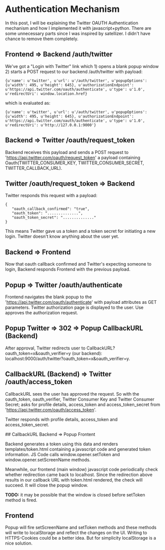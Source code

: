 # Authentication Mechanism

In this post, I will be explaining the Twitter OAUTH Authentication mechanism and how I implemented it with javascript+python.
There are some unnecessary parts since I was inspired by satellizer. I didn't have chance to remove them completely.


## Frontend => Backend /auth/twitter

We've got a "Login with Twitter" link which 1) opens a blank popup window 2) starts a POST request to our backend /auth/twitter with payload:

    {u'name': u'twitter', u'url': u'/auth/twitter', u'popupOptions': {u'width': 495, u'height': 645}, u'authorizationEndpoint': u'https://api.twitter.com/oauth/authenticate', u'type': u'1.0', u'redirectUri': window.location.href}

which is evaluated as:

    {u'name': u'twitter', u'url': u'/auth/twitter', u'popupOptions': {u'width': 495, u'height': 645}, u'authorizationEndpoint': u'https://api.twitter.com/oauth/authenticate', u'type': u'1.0', u'redirectUri': u'http://127.0.0.1:9000'}


## Backend => Twitter /oauth/request_token

Backend receives this payload and sends a POST request to 'https://api.twitter.com/oauth/request_token' a payload containing  Oauth(TWITTER_CONSUMER_KEY, TWITTER_CONSUMER_SECRET, TWITTER_CALLBACK_URL).


## Twitter /oauth/request_token => Backend

Twitter responds this request with a payload:

    {
       "oauth_callback_confirmed": "true",
       "oauth_token": "..............",
       "oauth_token_secret": ".............."
    }

This means Twitter gave us a token and a token secret for initiating a new login. Twitter doesn't know anything about the user yet.

## Backend => Frontend

Now that oauth callback confirmed and Twitter's expecting someone to login, Backend responds Frontend with the previous payload.



## Popup => Twitter /oauth/authenticate

Frontend navigates the blank popup to the 'https://api.twitter.com/oauth/authenticate' with payload attributes as GET parameters. Twitter authorization page is displayed to the user. Use approves the authorization request.

## Popup Twitter => 302 => Popup CallbackURL (Backend)

After approval, Twitter redirects user to CallbackURL?oauth_token=x&oauth_verifier=y (our backend): localhost:9000/auth/twitter?oauth_token=x&oauth_verifier=y.

## CallbackURL (Backend) => Twitter /oauth/access_token

CallbackURL sees the user has approved the request. So with the oauth_token, oauth_verifier, Twitter Consumer Key and Twitter Consumer Secret; asks for profile details, access_token and access_token_secret from 'https://api.twitter.com/oauth/access_token'.

Twitter responds with profile details, access_token and access_token_secret.

## CallbackURL Backend => Popup Frontent

Backend generates a token using this data and renders templates/token.html containing a javascript code and generated token information. JS Code calls window.opener.setToken and window.opener.setScreenName methods.

Meanwhile, our frontend (main window) javascript code periodically check whether redirection came back to localhost. Since the redirection above results in our callback URL with token.html rendered, the check will succeed. It will close the popup window.

**TODO:** it may be possible that the window is closed before setToken method is fired.

## Frontend

Popup will fire setScreenName and setToken methods and these methods will write to localStorage and reflect the changes on the UI. Writing to HTTPS-Cookies could be a better idea. But for simplicity localStorage is a nice solution.
